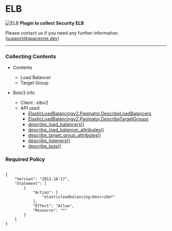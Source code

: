 # ELB

![ELB](https://spaceone-custom-assets.s3.ap-northeast-2.amazonaws.com/console-assets/icons/cloud-services/aws/Elastic-Load-Balancing.svg)
**Plugin to collect Security ELB**

Please contact us if you need any further information. (<support@spaceone.dev>)

---

### Collecting Contents

- Contents
  - Load Balancer
  - Target Group
  
- Boto3 info
  - Client : elbv2
  - API used
    - [ElasticLoadBalancingv2.Paginator.DescribeLoadBalancers](https://boto3.amazonaws.com/v1/documentation/api/latest/reference/services/elbv2.html#ElasticLoadBalancingv2.Paginator.DescribeLoadBalancers)
    - [ElasticLoadBalancingv2.Paginator.DescribeTargetGroups](https://boto3.amazonaws.com/v1/documentation/api/latest/reference/services/elbv2.html#ElasticLoadBalancingv2.Paginator.DescribeTargetGroups)
    - [describe_load_balancers()](https://boto3.amazonaws.com/v1/documentation/api/latest/reference/services/elbv2.html#ElasticLoadBalancingv2.Client.describe_load_balancers)    
    - [describe_load_balancer_attributes()](https://boto3.amazonaws.com/v1/documentation/api/latest/reference/services/elbv2.html#ElasticLoadBalancingv2.Client.describe_load_balancer_attributes)
    - [describe_target_group_attributes()](https://boto3.amazonaws.com/v1/documentation/api/latest/reference/services/elbv2.html#ElasticLoadBalancingv2.Client.describe_target_group_attributes)
    - [describe_listeners()](https://boto3.amazonaws.com/v1/documentation/api/latest/reference/services/elbv2.html#ElasticLoadBalancingv2.Client.describe_listeners)
    - [describe_tags()](https://boto3.amazonaws.com/v1/documentation/api/latest/reference/services/elbv2.html#ElasticLoadBalancingv2.Client.describe_tags)
  

### Required Policy
  
<pre>
<code>
{
    "Version": "2012-10-17",
    "Statement": [
        {
            "Action": [
                "elasticloadbalancing:Describe*"
            ],
            "Effect": "Allow",
            "Resource": "*"
        }
    ]
}
</code>
</pre>